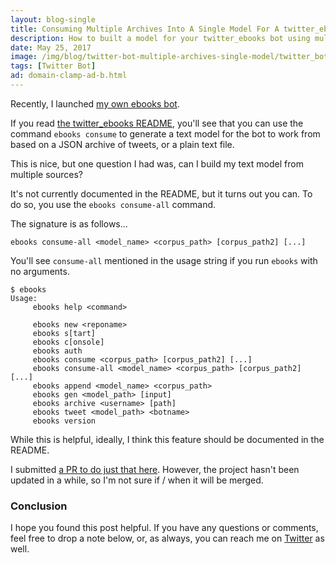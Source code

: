 ```yaml
---
layout: blog-single
title: Consuming Multiple Archives Into A Single Model For A twitter_ebooks Bot
description: How to built a model for your twitter_ebooks bot using multiple archives
date: May 25, 2017
image: /img/blog/twitter-bot-multiple-archives-single-model/twitter_bot_code.jpg
tags: [Twitter Bot]
ad: domain-clamp-ad-b.html
---
```


Recently, I launched [my own ebooks bot](https://github.com/mpchadwick/mage__ebooks).

If you read [the twitter_ebooks README](https://github.com/mispy/twitter_ebooks/blob/75566103d45ef116a947aa8321304672e04af2b2/README.md), you'll see that you can use the command `ebooks consume` to generate a text model for the bot to work from based on a JSON archive of tweets, or a plain text file.

This is nice, but one question I had was, can I build my text model from multiple sources? 

<!-- excerpt_separator -->

It's not currently documented in the README, but it turns out you can. To do so, you use the `ebooks consume-all` command. 

The signature is as follows...

```
ebooks consume-all <model_name> <corpus_path> [corpus_path2] [...]
```

You'll see `consume-all` mentioned in the usage string if you run `ebooks` with no arguments.

```
$ ebooks
Usage:
     ebooks help <command>

     ebooks new <reponame>
     ebooks s[tart]
     ebooks c[onsole]
     ebooks auth
     ebooks consume <corpus_path> [corpus_path2] [...]
     ebooks consume-all <model_name> <corpus_path> [corpus_path2] [...]
     ebooks append <model_name> <corpus_path>
     ebooks gen <model_path> [input]
     ebooks archive <username> [path]
     ebooks tweet <model_path> <botname>
     ebooks version
```

While this is helpful, ideally, I think this feature should be documented in the README.

I submitted [a PR to do just that here](https://github.com/mispy/twitter_ebooks/pull/140). However, the project hasn't been updated in a while, so I'm not sure if / when it will be merged.

### Conclusion

I hope you found this post helpful. If you have any questions or comments, feel free to drop a note below, or, as always, you can reach me on [Twitter](http://twitter.com/maxpchadwick) as well.
